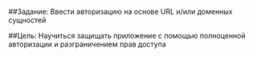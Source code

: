 ##Задание:
Ввести авторизацию на основе URL и/или доменных сущностей

##Цель:
Научиться защищать приложение с помощью полноценной авторизации и разграничением прав доступа
